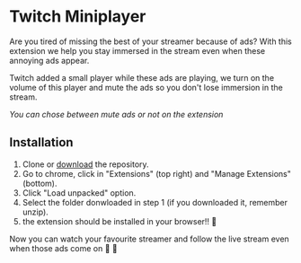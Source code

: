 # Twitch Miniplayer

Are you tired of missing the best of your streamer because of ads? With this extension we help you stay immersed in the stream even when these annoying ads appear. 

Twitch added a small player while these ads are playing, we turn on the volume of this player and mute the ads so you don't lose immersion in the stream.

*You can chose between mute ads or not on the extension*

## Installation

1. Clone or [download](https://github.com/salvaoo/Twitch-Miniplayer/archive/refs/heads/main.zip) the repository.
2. Go to chrome, click in "Extensions" (top right) and "Manage Extensions" (bottom).
3. Click "Load unpacked" option.
4. Select the folder donwloaded in step 1 (if you downloaded it, remember unzip).
5. the extension should be installed in your browser!! :tada:

Now you can watch your favourite streamer and follow the live stream even when those ads come on :raised_hands: :raised_hands: